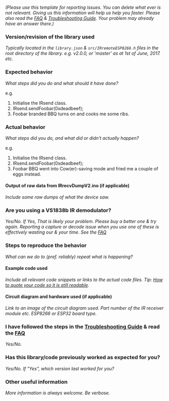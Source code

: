 _(Please use this template for reporting issues. You can delete what ever is not relevant. Giving us this information will help us help you faster. Please also read the [FAQ](https://github.com/crankyoldgit/IRremoteESP8266/wiki/Frequently-Asked-Questions) & [Troubleshooting Guide](https://github.com/crankyoldgit/IRremoteESP8266/wiki/Troubleshooting-Guide). Your problem may already have an answer there.)_

### Version/revision of the library used
_Typically located in the `library.json` & `src/IRremoteESP8266.h` files in the root directory of the library.
e.g. v2.0.0, or 'master' as at 1st of June, 2017. etc._

### Expected behavior
_What steps did you do and what should it have done?_

e.g.
1. Initialise the IRsend class.
2. IRsend.sendFoobar(0xdeadbeef);
3. Foobar branded BBQ turns on and cooks me some ribs.

### Actual behavior
_What steps did you do, and what did or didn't actually happen?_

e.g.
1. Initialise the IRsend class.
2. IRsend.sendFoobar(0xdeadbeef);
3. Foobar BBQ went into Cow(er)-saving mode and fried me a couple of eggs instead.

#### Output of raw data from IRrecvDumpV2.ino (if applicable)
_Include some raw dumps of what the device saw._

### Are you using a VS1838b IR demodulator?
_Yes/No._
_If Yes, That is likely your problem. Please buy a better one & try again. Reporting a capture or decode issue when you use one of these is effectively wasting our & your time. See the [FAQ](https://github.com/crankyoldgit/IRremoteESP8266/wiki/Frequently-Asked-Questions#Help_Im_getting_very_inconsistent_results_when_capturing_an_IR_message_using_a_VS1838b_IR_demodulator)_

### Steps to reproduce the behavior
_What can we do to (pref. reliably) repeat what is happening?_

#### Example code used
_Include all relevant code snippets or links to the actual code files. Tip: [How to quote your code so it is still readable](https://github.com/adam-p/markdown-here/wiki/Markdown-Cheatsheet#code)._

#### Circuit diagram and hardware used (if applicable)
_Link to an image of the circuit diagram used. Part number of the IR receiver module etc. ESP8266 or ESP32 board type._

### I have followed the steps in the [Troubleshooting Guide](https://github.com/crankyoldgit/IRremoteESP8266/wiki/Troubleshooting-Guide) & read the [FAQ](https://github.com/crankyoldgit/IRremoteESP8266/wiki/Frequently-Asked-Questions)
_Yes/No._

### Has this library/code previously worked as expected for you?
_Yes/No. If "Yes", which version last worked for you?_

### Other useful information
_More information is always welcome. Be verbose._
